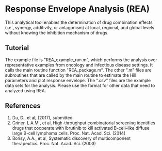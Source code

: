 # Response Envelope Analysis (REA)

This analytical tool enables the determination of drug combination effects (i.e., synergy, additivity, or antagonism) at local, regional, and global levels without knowing the inhibition mechanism of drugs. 

## Tutorial

The example file is "REA_example_run.m", which performs the analysis over representative examples from oncology and infectious disease settings. It calls the main routine function "REA_package.m". The other ".m" files are subroutines that are called by the main routine to estimate the Hill parameters and plot response envelope. The ".csv" files are the example data sets for the analysis. Please use the format for other data that need to analyzed using REA. 

## References
1. Du, D., et al, (2017), submitted
2. Griner, L.A.M., et al, High-throughput combinatorial screening identifies drugs that cooperate with ibrutinib to kill activated B-cell–like diffuse large B-cell lymphoma cells. Proc. Nat. Acad. Sci. (2014)
3. Borisy, A.A., et al, Systematic discovery of multicomponent therapeutics. Proc. Nat. Acad. Sci. (2003)

